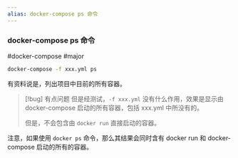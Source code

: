```yaml
---
alias: docker-compose ps 命令
---
```


### docker-compose ps 命令

#docker-compose #major

```bash
docker-compose -f xxx.yml ps
```

有资料说是，列出项目中目前的所有容器。

> [!bug] 有点问题
> 但是经测试，`-f xxx.yml` 没有什么作用，效果是显示由 docker-compose 启动的所有容器，包括 xxx.yml 中所没有的。
> 
> 但是，不会包含由 `docker run` 直接启动的容器。

注意，如果使用 `docker ps` 命令，那么其结果会同时含有 docker run 和 docker-compose 启动的所有的容器。